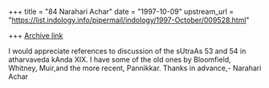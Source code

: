 +++
title = "84 Narahari Achar"
date = "1997-10-09"
upstream_url = "https://list.indology.info/pipermail/indology/1997-October/009528.html"

+++
[Archive link](https://list.indology.info/pipermail/indology/1997-October/009528.html)

I would appreciate references to discussion of the sUtraAs 53 and 54 in
atharvaveda kAnda XIX. I have some of the old ones by Bloomfield, Whitney,
Muir,and the more recent, Pannikkar. Thanks in advance,- Narahari Achar



